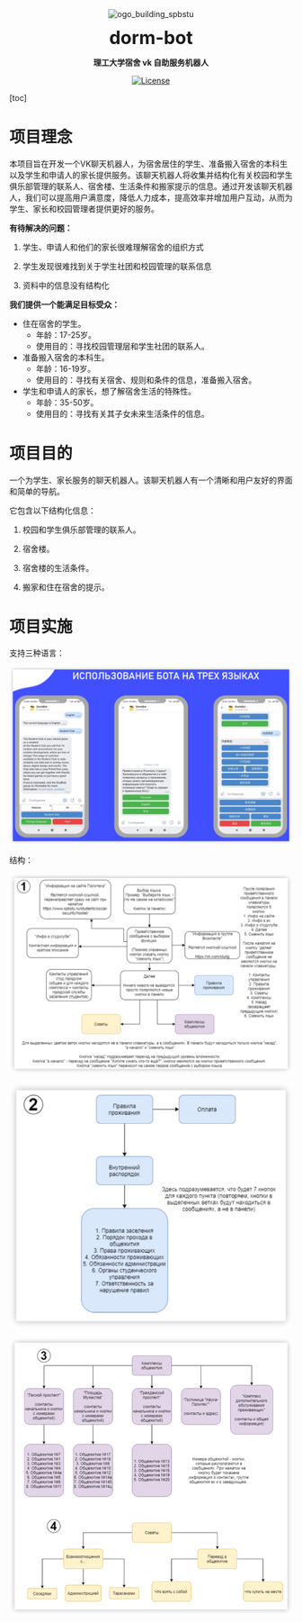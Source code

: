 <div align="center">

<p>
<img width="250px" src="https://github.com/NekoSilverFox/NekoSilverfox/blob/master/icons/logo_building_spbstu.png?raw=true" align="center" alt="ogo_building_spbstu" />
 <p align="center"><b><font size=6>dorm-bot</font></b></p>
 <p align="center"><b>理工大学宿舍 vk 自助服务机器人</b></p>
</p>


[![License](https://img.shields.io/badge/license-Apache%202.0-brightgreen)](LICENSE)


<div align="left">
<!-- 顶部至此截止 -->





[toc]



# 项目理念

本项目旨在开发一个VK聊天机器人，为宿舍居住的学生、准备搬入宿舍的本科生以及学生和申请人的家长提供服务。该聊天机器人将收集并结构化有关校园和学生俱乐部管理的联系人、宿舍楼、生活条件和搬家提示的信息。通过开发该聊天机器人，我们可以提高用户满意度，降低人力成本，提高效率并增加用户互动，从而为学生、家长和校园管理者提供更好的服务。

**有待解决的问题：**

1. 学生、申请人和他们的家长很难理解宿舍的组织方式

2. 学生发现很难找到关于学生社团和校园管理的联系信息

3. 资料中的信息没有结构化

  

**我们提供一个能满足目标受众：**

- 住在宿舍的学生。
    - 年龄：17-25岁。
    - 使用目的：寻找校园管理层和学生社团的联系人。
- 准备搬入宿舍的本科生。
  - 年龄：16-19岁。
  - 使用目的：寻找有关宿舍、规则和条件的信息，准备搬入宿舍。 
- 学生和申请人的家长，想了解宿舍生活的特殊性。
    - 年龄：35-50岁。
    - 使用目的：寻找有关其子女未来生活条件的信息。



# 项目目的

一个为学生、家长服务的聊天机器人。该聊天机器人有一个清晰和用户友好的界面和简单的导航。

它包含以下结构化信息：

1. 校园和学生俱乐部管理的联系人。

2. 宿舍楼。
3. 宿舍楼的生活条件。
4. 搬家和住在宿舍的提示。



# 项目实施

支持三种语言：

![image-20230303141550366](doc/pic/image-20230303141550366.png)



结构：

![image-20230303141719856](doc/pic/image-20230303141719856.png)

![image-20230303141726422](doc/pic/image-20230303141726422.png)

![image-20230303141733988](doc/pic/image-20230303141733988.png)



